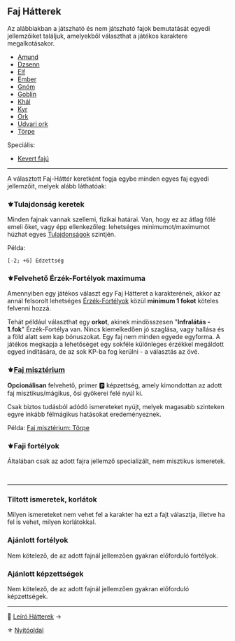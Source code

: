 ## Faj Hátterek

Az alábbiakban a játszható és nem játszható fajok bemutatását egyedi jellemzőiket találjuk, amelyekből választhat a játékos karaktere megalkotásakor.

- [Amund](hatterek.faji/amund.md)
- [Dzsenn](hatterek.faji/dzsenn.md)
- [Elf](hatterek.faji/elf.md)
- [Ember](hatterek.faji/ember.md)
- [Gnóm](hatterek.faji/gnom.md)
- [Goblin](hatterek.faji/goblin.md)
- [Khál](hatterek.faji/khal.md)
- [Kyr](hatterek.faji/kyr.md)
- [Ork](hatterek.faji/ork.md)
- [Udvari ork](hatterek.faji/udvari_ork.md)
- [Törpe](hatterek.faji/torpe.md)

Speciális:
- [Kevert fajú](hatterek.faji/kevert_faju.md)

---
 A választott Faj-Háttér keretként fogja egybe minden egyes faj egyedi jellemzőit, melyek alább láthatóak:

### ⚜️Tulajdonság keretek

Minden fajnak vannak szellemi, fizikai határai. Van, hogy ez az átlag fölé emeli őket, vagy épp ellenkezőleg: lehetséges minimumot/maximumot húzhat egyes [Tulajdonságok](014_01_tulajdonsagok.md) szintjén.

Példa:
```
[-2; +6] Edzettség
```

### ⚜️Felvehető Érzék-Fortélyok maximuma

Amennyiben egy játékos választ egy Faj Hátteret a karakterének, akkor az annál felsorolt lehetséges [Érzék-Fortélyok](043_altalanos_fortelyok.md#érzék-fortélyok) közül **minimum 1 fokot** köteles felvenni hozzá.

Tehát például választhat egy **orkot**, akinek mindösszesen "**Infralátás - 1.fok**" Érzék-Fortélya van. Nincs kiemelkedően jó szaglása, vagy hallása és a föld alatt sem kap bónuszokat. Egy faj nem minden egyede egyforma. A játékos megkapja a lehetőséget egy sokféle különleges érzékkel megáldott egyed indítására, de az sok KP-ba fog kerülni - a választás az övé.

### ⚜️[Faj misztérium](030_01_kepzettseglista.md#faj-miszt%C3%A9riumok-%F0%9F%85%BF%EF%B8%8F)

**Opcionálisan** felvehető, primer 🅿️ képzettség, amely kimondottan az adott faj misztikus/mágikus, ősi gyökerei felé nyúl ki.

Csak biztos tudásból adódó ismereteket nyújt, melyek magasabb szinteken egyre inkább félmágikus hatásokat eredeményeznek.

Példa: [Faj misztérium: Törpe](kepzettsegek.faj.miszterium/faj_miszterium_torpe.md)

### ⚜️Faji fortélyok

Általában csak az adott fajra jellemző specializált, nem misztikus ismeretek.

<br />

---
### Tiltott ismeretek, korlátok

Milyen ismereteket nem vehet fel a karakter ha ezt a fajt választja, illetve ha fel is vehet, milyen korlátokkal.

### Ajánlott fortélyok

Nem kötelező, de az adott fajnál jellemzően gyakran előforduló fortélyok.

### Ajánlott képzettségek

Nem kötelező, de az adott fajnál jellemzően gyakran előforduló képzettségek.

---

🔗 [Leíró Hátterek](022_leiro_hatterek.md) →

⚜️ [Nyitóoldal](start.md#2-h%C3%A1tterek-)
